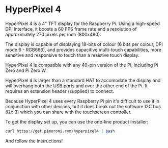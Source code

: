 <!--
---
name: Hyperpixel4
class: board
type: display
formfactor: Custom
manufacturer: Pimoroni
description: An 800x480 pixel 60FPS 4" TFT display for the Raspberry Pi
url: https://shop.pimoroni.com/products/hyperpixel
github: https://github.com/pimoroni/hyperpixel4
buy: https://shop.pimoroni.com/products/hyperpixel
image: 'hyperpixel4.png'
pincount: 40
eeprom: no
power:
  '1':
  '2':
ground:
  '6':
  '9':
  '14':
  '20':
  '25':
  '30':
  '34':
  '39':
pin:
  'bcm0':
    name: DPI Clock
  'bcm1':
    name: DPI EN
  'bcm2':
    name: DPI V-Sync
  'bcm3':
    name: DPI H-Sync
  'bcm4':
    name: Blue 2
  'bcm5':
    name: Blue 3
  'bcm6':
    name: Blue 4
  'bcm7':
    name: Blue 5
  'bcm8':
    name: Blue 6
  'bcm9':
    name: Blue 7
  'bcm12':
    name: Green 2
  'bcm13':
    name: Green 3
  'bcm14':
    name: Green 4
  'bcm15':
    name: Green 5
  'bcm16':
    name: Green 6
  'bcm17':
    name: Green 7
  'bcm20':
    name: Red 2
  'bcm21':
    name: Red 3
  'bcm22':
    name: Red 4
  'bcm23':
    name: Red 5
  'bcm24':
    name: Red 6
  'bcm25':
    name: Red 7
  'bcm10':
    name: Touch Data
    mode: i2c
  'bcm11':
    name: Touch Clock
    mode: i2c
  'bcm18':
    name: LCD Chip Select
    mode: output
  'bcm19':
    name: Backlight Control
    mode: output
  'bcm26':
    name: LCD Program Data
    mode: output
  'bcm27':
    name: Touch Interrupt
    mode: output
-->
# HyperPixel 4

HyperPixel 4 is a 4" TFT display for the Raspberry Pi. Using a high-speed DPI interface, it boosts a 60 FPS frame rate and a resolution of approximately 270 pixels per inch (800x480).

The display is capable of displaying 18-bits of colour (6 bits per colour, DPI mode 6 - RGB666), and provides capacitive multi-touch capabilities, more sensitive and responsive to touch than a resistive touch display.

HyperPixel 4 is compatible with any 40-pin version of the Pi, including Pi Zero and Pi Zero W.

HyperPixel 4 is larger than a standard HAT to accomodate the
display and will overhang both the USB ports and over the
other end of the Pi. It requires an extension header (supplied)
to connect.

Because HyperPixel 4 uses every Raspberry Pi pin it's difficult
to use it in conjunction with other devices, but it does break
out the software I2C bus (i2c 3) which you can share with the
touchscreen controller.

To get the display set up, you can use the one-line product installer:

```bash
curl https://get.pimoroni.com/hyperpixel4 | bash
```

And follow the instructions!
